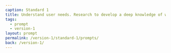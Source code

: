 ```yaml
---
caption: Standard 1
title: Understand user needs. Research to develop a deep knowledge of who the service users are and what that means for digital and assisted digital service design.
tags:
  - prompt
  - version-1
layout: prompt
permalink: /version-1/standard-1/prompts/
back: /version-1/
---
```

